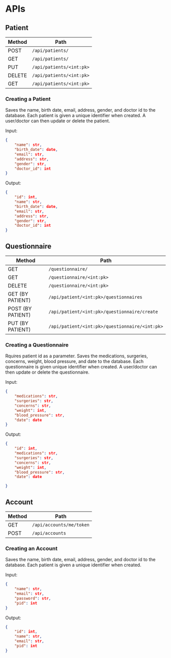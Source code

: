 # APIs

## Patient

| Method           | Path                     |
| ---------------- | -------------------------|
| POST             | `/api/patients/`         |
| GET              | `/api/patients/`         |
| PUT              | `/api/patients/<int:pk>` |
| DELETE           | `/api/patients/<int:pk>` |
| GET              | `/api/patients/<int:pk>` |

### Creating a Patient
Saves the name, birth date, email, address, gender, and doctor id to the database. Each patient is given a unique identifier when created. A user/doctor can then update or delete the patient.

Input:

```json
{
    "name": str,
    "birth_date": date,
    "email": str,
    "address": str,
    "gender": str,
    "doctor_id": int
}
```

Output:

```json
{
    "id": int,
    "name": str,
    "birth_date": date,
    "email": str,
    "address": str,
    "gender": str,
    "doctor_id": int
}
```

## Questionnaire

| Method           | Path                                           |
| ---------------- | -----------------------------------------------|
| GET              | `/questionnaire/`                              |
| GET              | `/questionnaire/<int:pk>`                      |
| DELETE           | `/questionnaire/<int:pk>`                      |
| GET (BY PATIENT) | `/api/patient/<int:pk>/questionnaires`         |
| POST (BY PATIENT)| `/api/patient/<int:pk>/questionnaire/create`   |
| PUT (BY PATIENT) | `/api/patient/<int:pk>/questionnaire/<int:pk>` |

### Creating a Questionnaire
Rquires patient id as a parameter. Saves the medications, surgeries, concerns, weight, blood pressure, and date to the database. Each questionnaire is given unique identifier when created. A user/doctor can then update or delete the questionnaire.

Input:

```json
{
    "medications": str,
    "surgeries": str,
    "concerns": str,
    "weight": int,
    "blood_pressure": str,
    "date": date
}
```

Output:

```json
{
    "id": int,
    "medications": str,
    "surgeries": str,
    "concerns": str,
    "weight": int,
    "blood_pressure": str,
    "date": date

}
```

## Account

| Method           | Path                     |
| ---------------- | -------------------------|
| GET              | `/api/accounts/me/token` |
| POST             | `/api/accounts`          |

### Creating an Account
Saves the name, birth date, email, address, gender, and doctor id to the database. Each patient is given a unique identifier when created.

Input:

```json
{
    "name": str,
    "email": str,
    "password": str,
    "pid": int
}
```

Output:

```json
{
    "id": int,
    "name": str,
    "email": str,
    "pid": int
}
```

